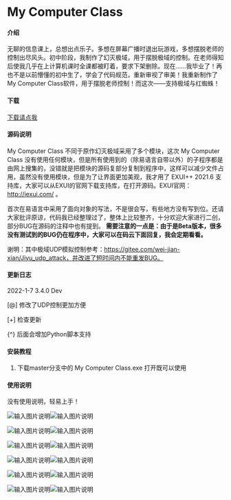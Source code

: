 # My Computer Class

#### 介绍
无聊的信息课上，总想出点乐子。多想在屏幕广播时退出玩游戏，多想摆脱老师的控制出尽风头。初中阶段，我制作了幻灭极域，用于摆脱极域的控制。在老师得知后使我几乎在上计算机课时全课都被盯着，要求下架删除。现在......我毕业了！再也不是以前懵懂的初中生了，学会了代码规范，重新审视了审美！我重新制作了My Computer Class软件，用于摆脱老师控制！而这次——支持极域与红蜘蛛！

#### 下载
[下载请点我](/../../releases/)

#### 源码说明
My Computer Class 不同于原作幻灭极域采用了多个模块，这次 My Computer Class 没有使用任何模块，但是所有使用到的（除易语言自带以外）的子程序都是由网上搜集的，没错就是把模块的源码复部分复制到程序中，这样可以减少文件占用，虽然没有使用模块，但是为了让界面更加美观，我才用了 EXUI++ 2021.6 支持库，大家可以从EXUI的官网下载支持库，在打开源码。EXUI官网：http://iexui.com/ 。

首次在易语言中采用了面向对象的写法，不是很会写，有些地方没有写到位。还请大家批评原谅，代码我已经整理过了，整体上比较整齐，十分欢迎大家进行二创，部分BUG在源码的注释中也有提到。 **需要注意的一点是：由于是Beta版本，很多没有测试到的BUG仍在程序中，大家可以在码云下面回复，我会定期看看。** 

谢明：其中极域UDP模拟控制参考：https://gitee.com/wei-jian-xian/Jiyu_udp_attack，并改进了短时间内不能重发BUG。

#### 更新日志

2022-1-7 3.4.0 Dev

[@] 修改了UDP控制更加方便

[+] 检查更新

{^} 后面会增加Python脚本支持

#### 安装教程

1.  下载master分支中的 My Computer Class.exe 打开既可以使用

#### 使用说明

没有使用说明，轻易上手！

![输入图片说明](https://images.gitee.com/uploads/images/2021/0705/095857_cf063721_5210553.png "屏幕截图.png")![输入图片说明](https://images.gitee.com/uploads/images/2021/0705/095857_93359492_5210553.png "屏幕截图.png")

![输入图片说明](https://images.gitee.com/uploads/images/2021/0705/100012_f402b3d9_5210553.png "屏幕截图.png")![输入图片说明](https://images.gitee.com/uploads/images/2021/0705/100011_fab01fa9_5210553.png "屏幕截图.png")

![输入图片说明](https://images.gitee.com/uploads/images/2021/0705/100022_05edfb8a_5210553.png "屏幕截图.png")![输入图片说明](https://images.gitee.com/uploads/images/2021/0705/100022_c312bf65_5210553.png "屏幕截图.png")

![输入图片说明](https://images.gitee.com/uploads/images/2021/0705/100036_82bd5ded_5210553.png "屏幕截图.png")![输入图片说明](https://images.gitee.com/uploads/images/2021/0705/100036_e78ccf55_5210553.png "屏幕截图.png")

![输入图片说明](https://images.gitee.com/uploads/images/2021/0705/100047_3e63efc8_5210553.png "屏幕截图.png")![输入图片说明](https://images.gitee.com/uploads/images/2021/0705/100047_7c53378e_5210553.png "屏幕截图.png")

![输入图片说明](https://images.gitee.com/uploads/images/2021/0705/100056_d804b0dc_5210553.png "屏幕截图.png")![输入图片说明](https://images.gitee.com/uploads/images/2021/0705/100056_4101ec91_5210553.png "屏幕截图.png")